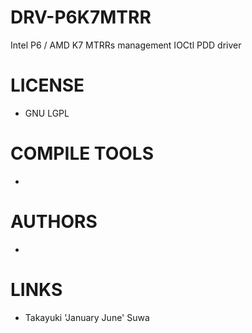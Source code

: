 DRV-P6K7MTRR
============
Intel P6 / AMD K7 MTRRs management IOCtl PDD driver

LICENSE
===============
* GNU LGPL

COMPILE TOOLS
===============
* 

AUTHORS
===============
* 

LINKS
===============
* Takayuki 'January June' Suwa
